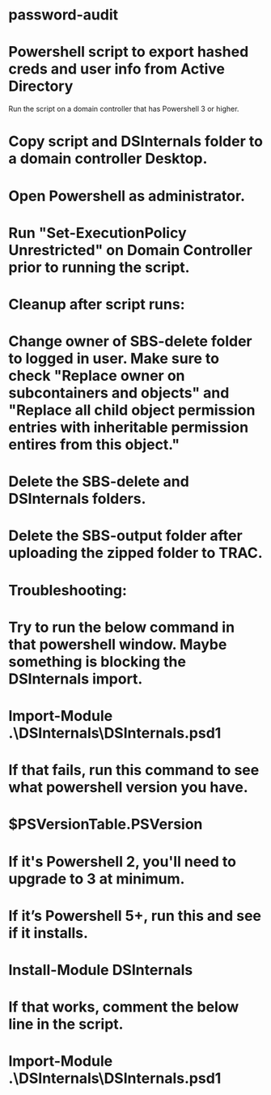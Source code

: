 # password-audit
# Powershell script to export hashed creds and user info from Active Directory

Run the script on a domain controller that has Powershell 3 or higher.
# Copy script and DSInternals folder to a domain controller Desktop.
# Open Powershell as administrator.
# Run "Set-ExecutionPolicy Unrestricted" on Domain Controller prior to running the script.


# Cleanup after script runs:
# Change owner of SBS-delete folder to logged in user. Make sure to check "Replace owner on subcontainers and objects" and "Replace all child object permission entries with inheritable permission entires from this object."
# Delete the SBS-delete and DSInternals folders.
# Delete the SBS-output folder after uploading the zipped folder to TRAC.

# Troubleshooting:
# Try to run the below command in that powershell window. Maybe something is blocking the DSInternals import. 
# Import-Module .\DSInternals\DSInternals.psd1

# If that fails, run this command to see what powershell version you have.
# $PSVersionTable.PSVersion

# If it's Powershell 2, you'll need to upgrade to 3 at minimum.

# If it’s Powershell 5+, run this and see if it installs.
# Install-Module DSInternals

# If that works, comment the below line in the script.
# Import-Module .\DSInternals\DSInternals.psd1
